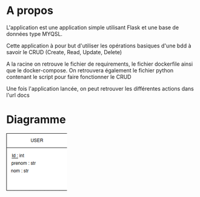 <h1> A propos </h1>

L'application est une application simple utilisant Flask et une base de données type MYQSL.

Cette application à pour but d'utiliser les opérations basiques d'une bdd à savoir le CRUD (Create, Read, Update, Delete)

A la racine on retrouve le fichier de requirements, le fichier dockerfile ainsi que le docker-compose. On retrouvera également le fichier python contenant le script pour faire fonctionner le CRUD



Une fois l'application lancée, on peut retrouver les différentes actions dans l'url docs

<h1> Diagramme </h1>
<img src="https://github.com/BestFruitEver/DockerProject/blob/master/screenshots/diagramme.png?raw=true" alt="diagramme.png">